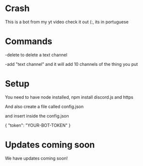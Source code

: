 # Crash

This is a bot from my yt video check it out (:, its in portuguese

# Commands

-delete to delete a text channel

-add "text channel" and it will add 10 channels of the thing you put

# Setup

You need to have node installed, npm install discord.js and https

And also create a file called config.json

and insert inside the config.json

{
"token": "YOUR-BOT-TOKEN"
}

# Updates coming soon

We have updates coming soon!
